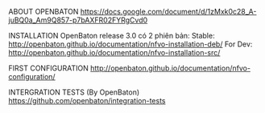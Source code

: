 ABOUT OPENBATON
https://docs.google.com/document/d/1zMxk0c28_A-juBQ0a_Am9Q857-p7bAXFR02FYRgCvd0

INSTALLATION
OpenBaton release 3.0 có 2 phiên bản:
Stable: http://openbaton.github.io/documentation/nfvo-installation-deb/
For Dev: http://openbaton.github.io/documentation/nfvo-installation-src/

FIRST CONFIGURATION
http://openbaton.github.io/documentation/nfvo-configuration/

INTERGRATION TESTS (By OpenBaton)
https://github.com/openbaton/integration-tests


